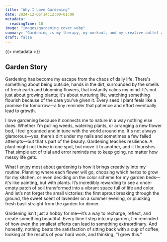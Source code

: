 ```yaml
---
title: "Why I Love Gardening"
date: 2024-12-05T14:12:00+01:00
metadata:
  readingTime: 10
image: "images/gardening_cover.webp"
summary: "Gardening is my therapy, my workout, and my creative outlet all rolled into one. Whether it's planting new flowers or growing my own herbs, it brings a sense of purpose and peace to my days."
draft: false
---
```


{{< metadata >}}

## Garden Story

Gardening has become my escape from the chaos of daily life. There's something about being outside, hands in the dirt, surrounded by the smells of fresh earth and blooming flowers, that instantly calms my mind. It's not just about growing plants; it's about nurturing life, watching something flourish because of the care you've given it. Every seed I plant feels like a promise for tomorrow—a tiny reminder that patience and effort eventually lead to growth.

I love gardening because it connects me to nature in a way nothing else does. Whether I'm pulling weeds, watering plants, or arranging a new flower bed, I feel grounded and in tune with the world around me. It's not always glamorous—yes, there’s dirt under my nails and sometimes a few failed attempts—but that's part of the beauty. Gardening teaches resilience. A plant might not thrive in one spot, but move it to another, and it flourishes. That simple act of trial and error reminds me to keep going, no matter how messy life gets.

What I enjoy most about gardening is how it brings creativity into my routine. Planning where each flower will go, choosing which herbs to grow for my kitchen, or even deciding on the color scheme for my garden beds—it's like painting, but with plants. It’s incredibly rewarding to see a once-empty patch of soil transformed into a vibrant space full of life and color. And let’s not forget the small victories: the first sprout breaking through the ground, the sweet scent of lavender on a summer evening, or plucking fresh basil straight from the garden for dinner.

Gardening isn’t just a hobby for me—it’s a way to recharge, reflect, and create something beautiful. Every time I step into my garden, I’m reminded of how even the smallest efforts can lead to something extraordinary. And honestly, nothing beats the satisfaction of sitting back with a cup of coffee, looking at the results of your hard work, and thinking, “I grew this.”

